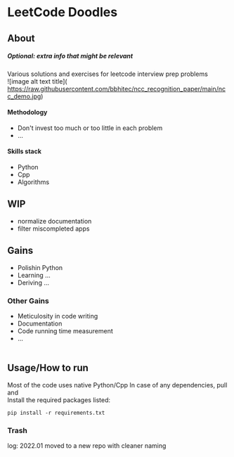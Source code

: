# LeetCode Doodles

## About
##### _Optional: extra info that might be relevant_

Various solutions and exercises for leetcode interview prep problems<br>
![image alt text title](<image source>https://raw.githubusercontent.com/bbhitec/ncc_recognition_paper/main/ncc_demo.jpg)

#### Methodology
- Don't invest too much or too little in each problem
- ...

#### Skills stack
- Python
- Cpp
- Algorithms


## WIP
- normalize documentation
- filter miscompleted apps

## Gains
- Polishin Python
- Learning …
- Deriving …
### Other Gains
- Meticulosity in code writing
- Documentation
- Code running time measurement
- ...
<br><br>

## Usage/How to run
Most of the code uses native Python/Cpp
In case of any dependencies, pull and<br>Install the required packages listed:
```
pip install -r requirements.txt
```

### Trash
log:
2022.01 moved to a new repo with cleaner naming